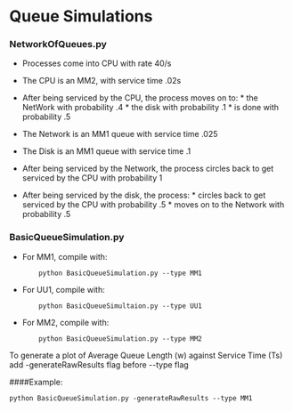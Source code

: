 # Queue Simulations

### NetworkOfQueues.py

* Processes come into CPU with rate 40/s

* The CPU is an MM2, with service time .02s

* After being serviced by the CPU, the process moves on to:
          * the NetWork with probability .4
          * the disk with probability .1
          * is done with probability .5

* The Network is an MM1 queue with service time .025

* The Disk is an MM1 queue with service time .1

* After being serviced by the Network, the process circles back to get serviced by the CPU with probability 1

* After being serviced by the disk, the process:
          * circles back to get serviced by the CPU with probability .5
          * moves on to the Network with probability .5

### BasicQueueSimulation.py

* For MM1, compile with:
          
          python BasicQueueSimulation.py --type MM1
          
* For UU1, compile with:

          python BasicQueueSimultaion.py --type UU1

* For MM2, compile with:

          python BasicQueueSimulation.py --type MM2


To generate a plot of Average Queue Length (w) against Service Time (Ts) add -generateRawResults flag before --type flag

####Example:

    python BasicQueueSimulation.py -generateRawResults --type MM1

